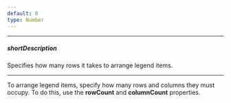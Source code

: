 ```yaml
---
default: 0
type: Number
---
```

---
##### shortDescription
Specifies how many rows it takes to arrange legend items.

---
To arrange legend items, specify how many rows and columns they must occupy. To do this, use the **rowCount** and **columnCount** properties.